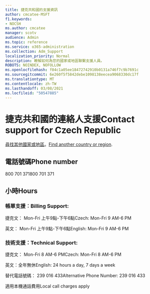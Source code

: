 ```yaml
---
title: 捷克共和國的支援資訊
author: cmcatee-MSFT
f1.keywords:
- NOCSH
ms.author: cmcatee
manager: scotv
audience: Admin
ms.topic: reference
ms.service: o365-administration
ms.collection: Adm_Support
localization_priority: Normal
description: 瞭解如何為您的國家或地區聯繫支援人員。
ROBOTS: NOINDEX, NOFOLLOW
ms.openlocfilehash: f04c1a05ee18472742910b0131a746f7c9b7691c
ms.sourcegitcommit: 6e260f5f5842debe1098138eecea9068330dc17f
ms.translationtype: MT
ms.contentlocale: zh-TW
ms.lasthandoff: 03/08/2021
ms.locfileid: "50547885"
---
```

# <a name="contact-support-for-czech-republic"></a><span data-ttu-id="3eedb-103">捷克共和國的連絡人支援</span><span class="sxs-lookup"><span data-stu-id="3eedb-103">Contact support for Czech Republic</span></span>

<span data-ttu-id="3eedb-104">[尋找其他國家或地區](../contact-support-for-business-products.md)。</span><span class="sxs-lookup"><span data-stu-id="3eedb-104">[Find another country or region](../contact-support-for-business-products.md).</span></span>

## <a name="phone-number"></a><span data-ttu-id="3eedb-105">電話號碼</span><span class="sxs-lookup"><span data-stu-id="3eedb-105">Phone number</span></span>
<span data-ttu-id="3eedb-106">800 701 371</span><span class="sxs-lookup"><span data-stu-id="3eedb-106">800 701 371</span></span>

## <a name="hours"></a><span data-ttu-id="3eedb-107">小時</span><span class="sxs-lookup"><span data-stu-id="3eedb-107">Hours</span></span>
### <a name="billing-support"></a><span data-ttu-id="3eedb-108">帳單支援︰</span><span class="sxs-lookup"><span data-stu-id="3eedb-108">Billing Support:</span></span>

<span data-ttu-id="3eedb-109">捷克文： Mon-Fri 上午9點-下午6點</span><span class="sxs-lookup"><span data-stu-id="3eedb-109">Czech: Mon-Fri 9 AM-6 PM</span></span>

<span data-ttu-id="3eedb-110">英文： Mon-Fri 上午9點-下午6點</span><span class="sxs-lookup"><span data-stu-id="3eedb-110">English: Mon-Fri 9 AM-6 PM</span></span>

### <a name="technical-support"></a><span data-ttu-id="3eedb-111">技術支援：</span><span class="sxs-lookup"><span data-stu-id="3eedb-111">Technical Support:</span></span>

<span data-ttu-id="3eedb-112">捷克文： Mon-Fri 8 AM-6 PM</span><span class="sxs-lookup"><span data-stu-id="3eedb-112">Czech: Mon-Fri 8 AM-6 PM</span></span>

<span data-ttu-id="3eedb-113">英文：全年無休</span><span class="sxs-lookup"><span data-stu-id="3eedb-113">English: 24 hours a day, 7 days a week</span></span>

<span data-ttu-id="3eedb-114">替代電話號碼： 239 016 433</span><span class="sxs-lookup"><span data-stu-id="3eedb-114">Alternative Phone Number: 239 016 433</span></span>

<span data-ttu-id="3eedb-115">適用本機通話費用</span><span class="sxs-lookup"><span data-stu-id="3eedb-115">Local call charges apply</span></span>
